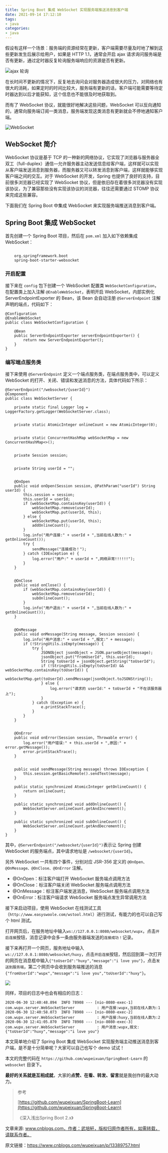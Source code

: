 ```yaml
---
title: Spring Boot 集成 WebSocket 实现服务端推送消息到客户端
date: 2021-09-14 17:12:10
tags:
- java
categories: 
- java
---
```


假设有这样一个场景：服务端的资源经常在更新，客户端需要尽量及时地了解到这些更新发生后展示给用户，如果是 HTTP 1.1，通常会开启 ajax 请求询问服务端是否有更新，通过定时器反复轮询服务端响应的资源是否有更新。

![ajax 轮询](https://img-blog.csdnimg.cn/20200627220503451.png)

在长时间不更新的情况下，反复地去询问会对服务器造成很大的压力，对网络也有很大的消耗，如果定时的时间比较大，服务端有更新的话，客户端可能需要等待定时器达到以后才能获知，这个信息也不能很及时地获取到。

<!--more-->

而有了 WebSocket 协议，就能很好地解决这些问题，WebSocket 可以反向通知的，通常向服务端订阅一类消息，服务端发现这类消息有更新就会不停地通知客户端。

![WebSocket](https://img-blog.csdnimg.cn/20200627220503449.png)

## WebSocket 简介

WebSocket 协议是基于 TCP 的一种新的网络协议，它实现了浏览器与服务器全双工（full-duplex）通信—允许服务器主动发送信息给客户端，这样就可以实现从客户端发送消息到服务器，而服务器又可以转发消息到客户端，这样就能够实现客户端之间的交互。对于 WebSocket 的开发，Spring 也提供了良好的支持，目前很多浏览器已经实现了 WebSocket 协议，但是依旧存在着很多浏览器没有实现该协议，为了兼容那些没有实现该协议的浏览器，往往还需要通过 STOMP 协议来完成这些兼容。

下面我们在 Spring Boot 中集成 WebSocket 来实现服务端推送消息到客户端。

## Spring Boot 集成 WebSocket

首先创建一个 Spring Boot 项目，然后在 `pom.xml` 加入如下依赖集成 WebSocket：

```

    org.springframework.boot
    spring-boot-starter-websocket

```

### 开启配置

接下来在 `config` 包下创建一个 WebSocket 配置类 `WebSocketConfiguration`，在配置类上加入注解 `@EnableWebSocket`，表明开启 WebSocket，内部实例化 ServerEndpointExporter 的 Bean，该 Bean 会自动注册 `@ServerEndpoint` 注解声明的端点，代码如下：

```
@Configuration
@EnableWebSocket
public class WebSocketConfiguration {

    @Bean
    public ServerEndpointExporter serverEndpointExporter() {
        return new ServerEndpointExporter();
    }
}
```

### 编写端点服务类

接下来使用 `@ServerEndpoint` 定义一个端点服务类，在端点服务类中，可以定义 WebSocket 的打开、关闭、错误和发送消息的方法，具体代码如下所示：

```
@ServerEndpoint("/websocket/{userId}")
@Component
public class WebSocketServer {

    private static final Logger log = LoggerFactory.getLogger(WebSocketServer.class);

    
    private static AtomicInteger onlineCount = new AtomicInteger(0);

    
    private static ConcurrentHashMap webSocketMap = new ConcurrentHashMap<>();

    
    private Session session;

    
    private String userId = "";

    
    @OnOpen
    public void onOpen(Session session, @PathParam("userId") String userId) {
        this.session = session;
        this.userId = userId;
        if (webSocketMap.containsKey(userId)) {
            webSocketMap.remove(userId);
            webSocketMap.put(userId, this);
        } else {
            webSocketMap.put(userId, this);
            addOnlineCount();
        }
        log.info("用户连接:" + userId + ",当前在线人数为:" + getOnlineCount());
        try {
            sendMessage("连接成功！");
        } catch (IOException e) {
            log.error("用户:" + userId + ",网络异常!!!!!!");
        }
    }

    
    @OnClose
    public void onClose() {
        if (webSocketMap.containsKey(userId)) {
            webSocketMap.remove(userId);
            subOnlineCount();
        }
        log.info("用户退出:" + userId + ",当前在线人数为:" + getOnlineCount());
    }

    
    @OnMessage
    public void onMessage(String message, Session session) {
        log.info("用户消息:" + userId + ",报文:" + message);
        if (!StringUtils.isEmpty(message)) {
            try {
                JSONObject jsonObject = JSON.parseObject(message);
                jsonObject.put("fromUserId", this.userId);
                String toUserId = jsonObject.getString("toUserId");
                if (!StringUtils.isEmpty(toUserId) && webSocketMap.containsKey(toUserId)) {
                    webSocketMap.get(toUserId).sendMessage(jsonObject.toJSONString());
                } else {
                    log.error("请求的 userId:" + toUserId + "不在该服务器上");
                }
            } catch (Exception e) {
                e.printStackTrace();
            }
        }
    }

    
    @OnError
    public void onError(Session session, Throwable error) {
        log.error("用户错误:" + this.userId + ",原因:" + error.getMessage());
        error.printStackTrace();
    }

    
    public void sendMessage(String message) throws IOException {
        this.session.getBasicRemote().sendText(message);
    }

    public static synchronized AtomicInteger getOnlineCount() {
        return onlineCount;
    }

    public static synchronized void addOnlineCount() {
        WebSocketServer.onlineCount.getAndIncrement();
    }

    public static synchronized void subOnlineCount() {
        WebSocketServer.onlineCount.getAndDecrement();
    }
}
```

其中，`@ServerEndpoint("/websocket/{userId}")`表示让 Spring 创建 WebSocket 的服务端点，其中请求地址是 `/websocket/{userId}`。

另外 WebSocket 一共有四个事件，分别对应 JSR-356 定义的 `@OnOpen、@OnMessage、@OnClose、@OnError` 注解。

-   @OnOpen：标注客户端打开 WebSocket 服务端点调用方法
-   @OnClose：标注客户端关闭 WebSocket 服务端点调用方法
-   @OnMessage：标注客户端发送消息，WebSocket 服务端点调用方法
-   @OnError：标注客户端请求 WebSocket 服务端点发生异常调用方法

接下来启动项目，使用 WebSocket 在线测试工具（`http://www.easyswoole.com/wstool.html`）进行测试，有能力的也可以自己写个 html 测试。

打开网页后，在服务地址中输入`ws://127.0.0.1:8080/websocket/wupx`，点击`开启连接`按钮，消息记录中会多一条由服务器端发送的`连接成功！`记录。

接下来再打开一个网页，服务地址中输入`ws://127.0.0.1:8080/websocket/huxy`，点击`开启连接`按钮，然后回到第一次打开的网页在消息框中输入`{"toUserId":"huxy","message":"i love you"}`，点击`发送到服务端`，第二个网页中会收到服务端推送的消息`{"fromUserId":"wupx","message":"i love you","toUserId":"huxy"}`。

![](https://img-blog.csdnimg.cn/20200630233352667.png)

同样，项目的日志中也会有相应的日志：

```
2020-06-30 12:40:48.894  INFO 78908 --- [nio-8080-exec-1] com.wupx.server.WebSocketServer          : 用户连接:wupx,当前在线人数为:1
2020-06-30 12:40:58.073  INFO 78908 --- [nio-8080-exec-2] com.wupx.server.WebSocketServer          : 用户连接:huxy,当前在线人数为:2
2020-06-30 12:41:05.870  INFO 78908 --- [nio-8080-exec-3] com.wupx.server.WebSocketServer          : 用户消息:wupx,报文:{"toUserId":"huxy","message":"i love you"}
```

本文简单地介绍了 Spring Boot 集成 WebSocket 实现服务端主动推送消息到客户端，是不是十分简单呢？大家可以自己也写个 demo 试试！

本文的完整代码在 `https://github.com/wupeixuan/SpringBoot-Learn` 的 `websocket` 目录下。

**最好的关系就是互相成就**，大家的**点赞、在看、转发、留言**就是我创作的最大动力。

> 参考
>
> [https://github.com/wupeixuan/SpringBoot-Learn](https://github.com/wupeixuan/SpringBoot-Learn)
>
> 《深入浅出Spring Boot 2.x》

文章来源: www.cnblogs.com，作者：武培轩，版权归原作者所有，如需转载，请联系作者。

原文链接：https://www.cnblogs.com/wupeixuan/p/13389757.html
